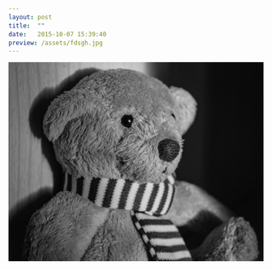 ```yaml
---
layout: post
title:  ""
date:   2015-10-07 15:39:40
preview: /assets/fdsgh.jpg
---
```


![Picture 1](/assets/fdsgh.jpg)